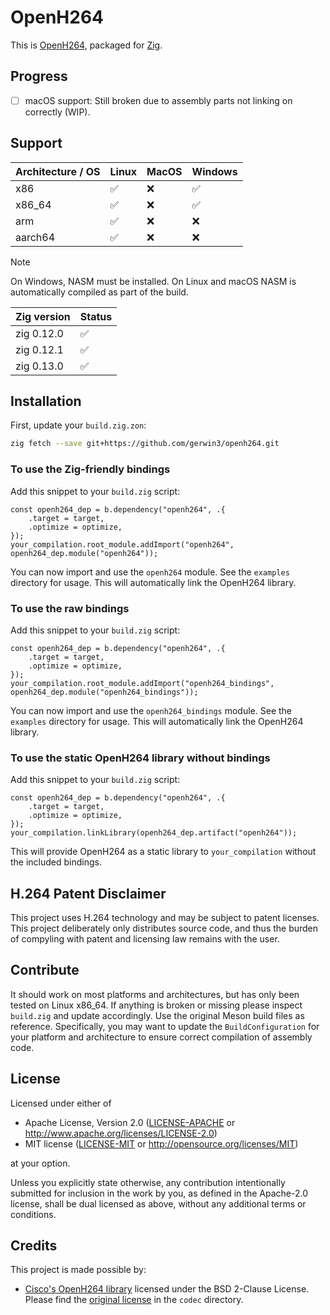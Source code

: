 # OpenH264

This is [OpenH264](https://github.com/cisco/openh264), packaged for
[Zig](https://ziglang.org/).

## Progress

- [ ] macOS support: Still broken due to assembly parts not linking on correctly (WIP).

## Support

| Architecture / OS | Linux | MacOS | Windows |
|-------------------|-------|-------|---------|
| x86               | ✅    | ❌    | ✅      |
| x86_64            | ✅    | ❌    | ✅      |
| arm               | ✅    | ❌    | ❌      |
| aarch64           | ✅    | ❌    | ❌      |

> [!NOTE]  
> On Windows, NASM must be installed. On Linux and macOS NASM is automatically compiled as part of the build.

| Zig version | Status |
|-------------|--------|
| zig 0.12.0  | ✅     |
| zig 0.12.1  | ✅     |
| zig 0.13.0  | ✅     |

## Installation

First, update your `build.zig.zon`:

```bash
zig fetch --save git+https://github.com/gerwin3/openh264.git
```

### To use the Zig-friendly bindings

Add this snippet to your `build.zig` script:

```zig
const openh264_dep = b.dependency("openh264", .{
    .target = target,
    .optimize = optimize,
});
your_compilation.root_module.addImport("openh264", openh264_dep.module("openh264"));
```

You can now import and use the `openh264` module. See the `examples` directory
for usage. This will automatically link the OpenH264 library.

### To use the raw bindings

Add this snippet to your `build.zig` script:

```zig
const openh264_dep = b.dependency("openh264", .{
    .target = target,
    .optimize = optimize,
});
your_compilation.root_module.addImport("openh264_bindings", openh264_dep.module("openh264_bindings"));
```

You can now import and use the `openh264_bindings` module. See the `examples`
directory for usage. This will automatically link the OpenH264 library.

### To use the static OpenH264 library without bindings

Add this snippet to your `build.zig` script:

```zig
const openh264_dep = b.dependency("openh264", .{
    .target = target,
    .optimize = optimize,
});
your_compilation.linkLibrary(openh264_dep.artifact("openh264"));
```

This will provide OpenH264 as a static library to `your_compilation` without the
included bindings.

## H.264 Patent Disclaimer

This project uses H.264 technology and may be subject to patent licenses. This
project deliberately only distributes source code, and thus the burden of
compyling with patent and licensing law remains with the user.

## Contribute

It should work on most platforms and architectures, but has only been tested on
Linux x86_64. If anything is broken or missing please inspect `build.zig` and
update accordingly. Use the original Meson build files as reference.
Specifically, you may want to update the `BuildConfiguration` for your platform
and architecture to ensure correct compilation of assembly code.

## License

Licensed under either of

 * Apache License, Version 2.0
   ([LICENSE-APACHE](LICENSE-APACHE) or http://www.apache.org/licenses/LICENSE-2.0)
 * MIT license
   ([LICENSE-MIT](LICENSE-MIT) or http://opensource.org/licenses/MIT)

at your option.

Unless you explicitly state otherwise, any contribution intentionally submitted
for inclusion in the work by you, as defined in the Apache-2.0 license, shall be
dual licensed as above, without any additional terms or conditions.

## Credits

This project is made possible by:

* [Cisco's OpenH264 library](https://github.com/cisco/openh264) licensed under
  the BSD 2-Clause License. Please find the [original license](./codec/LICENSE)
  in the `codec` directory.
